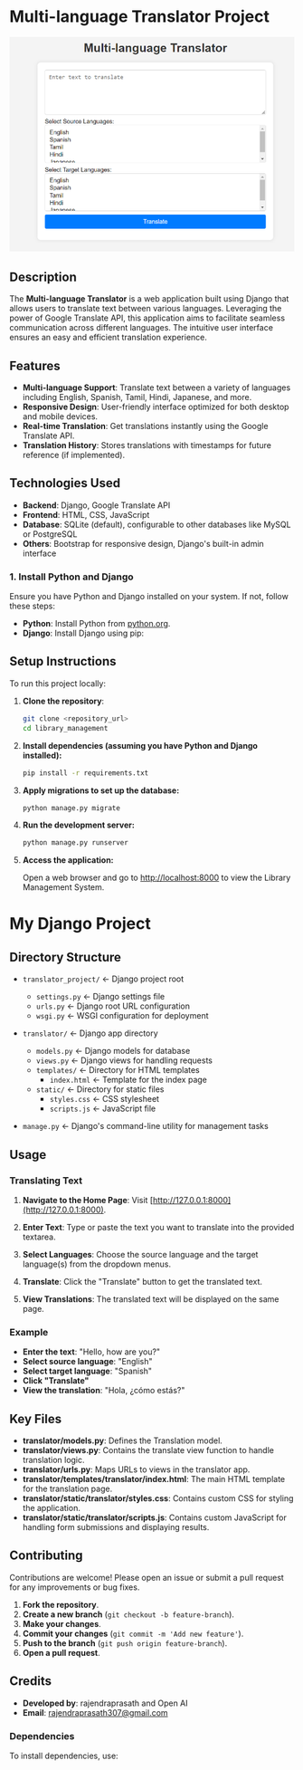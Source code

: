 # Multi-language Translator Project



![Multi-language Translator](translator/static/translator/Screenshot%202024-06-25%20163950.png)



## Description

The **Multi-language Translator** is a web application built using Django that allows users to translate text between various languages. Leveraging the power of Google Translate API, this application aims to facilitate seamless communication across different languages. The intuitive user interface ensures an easy and efficient translation experience.

## Features

- **Multi-language Support**: Translate text between a variety of languages including English, Spanish, Tamil, Hindi, Japanese, and more.
- **Responsive Design**: User-friendly interface optimized for both desktop and mobile devices.
- **Real-time Translation**: Get translations instantly using the Google Translate API.
- **Translation History**: Stores translations with timestamps for future reference (if implemented).

## Technologies Used

- **Backend**: Django, Google Translate API
- **Frontend**: HTML, CSS, JavaScript
- **Database**: SQLite (default), configurable to other databases like MySQL or PostgreSQL
- **Others**: Bootstrap for responsive design, Django's built-in admin interface

### 1. Install Python and Django

Ensure you have Python and Django installed on your system. If not, follow these steps:

- **Python**: Install Python from [python.org](https://www.python.org/downloads/).
- **Django**: Install Django using pip:
  
## Setup Instructions

To run this project locally:

1. **Clone the repository**:

   ```bash
   git clone <repository_url>
   cd library_management

2. **Install dependencies (assuming you have Python and Django installed):**

   ```bash
   pip install -r requirements.txt

3. **Apply migrations to set up the database:**

   ```bash
   python manage.py migrate

4. **Run the development server:**

   ```bash
   python manage.py runserver

5. **Access the application:**

   Open a web browser and go to [http://localhost:8000](http://localhost:8000) to view the Library Management System.

# My Django Project

## Directory Structure

- `translator_project/`         <- Django project root
  - `settings.py`               <- Django settings file
  - `urls.py`                   <- Django root URL configuration
  - `wsgi.py`                   <- WSGI configuration for deployment

- `translator/`                    <- Django app directory
  - `models.py`                 <- Django models for database
  - `views.py`                  <- Django views for handling requests
  - `templates/`                <- Directory for HTML templates
    - `index.html`              <- Template for the index page
  - `static/`                   <- Directory for static files
    - `styles.css`              <- CSS stylesheet
    - `scripts.js`              <- JavaScript file

- `manage.py`                   <- Django's command-line utility for management tasks


## Usage

### Translating Text

1. **Navigate to the Home Page**: Visit [http://127.0.0.1:8000](http://127.0.0.1:8000).

2. **Enter Text**: Type or paste the text you want to translate into the provided textarea.

3. **Select Languages**: Choose the source language and the target language(s) from the dropdown menus.

4. **Translate**: Click the "Translate" button to get the translated text.

5. **View Translations**: The translated text will be displayed on the same page.

### Example

- **Enter the text**: "Hello, how are you?"
- **Select source language**: "English"
- **Select target language**: "Spanish"
- **Click "Translate"**
- **View the translation**: "Hola, ¿cómo estás?"

## Key Files

- **translator/models.py**: Defines the Translation model.
- **translator/views.py**: Contains the translate view function to handle translation logic.
- **translator/urls.py**: Maps URLs to views in the translator app.
- **translator/templates/translator/index.html**: The main HTML template for the translation page.
- **translator/static/translator/styles.css**: Contains custom CSS for styling the application.
- **translator/static/translator/scripts.js**: Contains custom JavaScript for handling form submissions and displaying results.

## Contributing

Contributions are welcome! Please open an issue or submit a pull request for any improvements or bug fixes.

1. **Fork the repository**.
2. **Create a new branch** (`git checkout -b feature-branch`).
3. **Make your changes**.
4. **Commit your changes** (`git commit -m 'Add new feature'`).
5. **Push to the branch** (`git push origin feature-branch`).
6. **Open a pull request**.

## Credits

- **Developed by**: rajendraprasath and Open AI
- **Email**: [rajendraprasath307@gmail.com](mailto:rajendraprasath307@gmail.com)


### Dependencies

To install dependencies, use:



